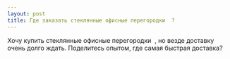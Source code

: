 ```yaml
---
layout: post 
title: Где заказать стеклянные офисные перегородки ‌ ? 
--- 
```

Хочу купить стеклянные офисные перегородки ‌ , но везде доставку очень долго ждать. Поделитесь опытом, где самая быстрая доставка?